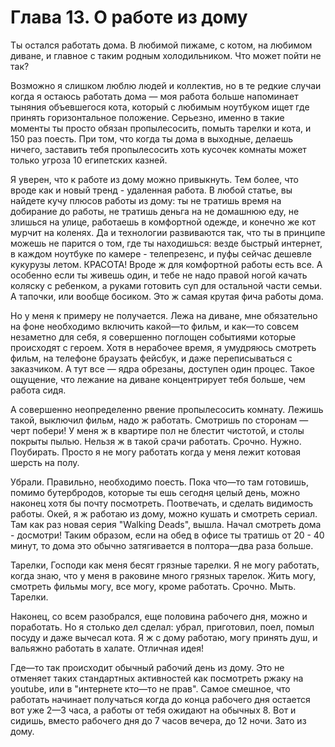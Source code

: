 # Глава 13. О работе из дому


Ты остался работать дома. В любимой пижаме, с котом, на любимом диване, и главное с таким родным холодильником. Что может пойти не так?

Возможно я слишком люблю людей и коллектив, но в те редкие случаи когда я остаюсь работать дома — моя работа больше напоминает тыняния объевшегося кота, который с любимым ноутбуком ищет где принять горизонтальное положение. Серьезно, именно в такие моменты ты просто обязан пропылесосить, помыть тарелки и кота, и 150 раз поесть. При том, что когда ты дома в выходные, делаешь ничего, заставить тебя пропылесосить хоть кусочек комнаты может только угроза 10 египетских казней.

Я уверен, что к работе из дому можно привыкнуть. Тем более, что вроде как и новый тренд - удаленная работа. В любой статье, вы найдете кучу плюсов работы из дому: ты не тратишь время на добирание до работы, не тратишь деньга на не домашнюю еду, не злишься на улице, работаешь в комфортной одежде, и конечно же кот мурчит на коленях. Да и технологии развиваются так, что ты в принципе можешь не парится о том, где ты находишься: везде быстрый интернет, в каждом ноутбуке по камере - телепрезенс, и пуфы сейчас дешевле кукурузы летом. КРАСОТА! Вроде ж для комфортной работы есть все. А особенно если ты живешь один, и тебе не надо правой ногой качать коляску с ребенком, а руками готовить суп для остальной части семьи. А тапочки, или вообще босиком. Это ж самая крутая фича работы дома.

Но у меня к примеру не получается. Лежа на диване, мне обязательно на фоне необходимо включить какой—то фильм, и как—то совсем незаметно для себя, я совершенно поглощен событиями которые происходят с героем. Хотя в нерабочее время, я умудряюсь смотреть фильм, на телефоне браузать фейсбук, и даже переписываться с заказчиком. А тут все — ядра обрезаны, доступен один процес. Такое ощущение, что лежание на диване концентрирует тебя больше, чем работа сидя.

А совершенно неопределенно рвение пропылесосить комнату. Лежишь такой, выключил фильм, надо ж работать. Смотришь по сторонам — черт побери! У меня ж в квартире пол не блестит чистотой, и столы покрыты пылью. Нельзя ж в такой срачи работать. Срочно. Нужно. Поубирать. Просто я не могу работать когда у меня лежит котовая шерсть на полу.

Убрали. Правильно, необходимо поесть. Пока что—то там готовишь, помимо бутербродов, которые ты ешь сегодня целый день, можно наконец хотя бы почту посмотреть. Поотвечать, и сделать видимость работы. Окей, я ж работаю из дому, можно кушать и смотреть сериал. Там как раз новая серия "Walking Deads", вышла. Начал смотреть дома - досмотри! Таким образом, если на обед в офисе ты тратишь от 20 - 40 минут, то дома это обычно затягивается в полтора—два раза больше.

Тарелки, Господи как меня бесят грязные тарелки. Я не могу работать, когда знаю, что у меня в раковине много грязных тарелок. Жить могу, смотреть фильмы могу, все могу, кроме работать. Срочно. Мыть. Тарелки. 

Наконец, со всем разобрался, еще половина рабочего дня, можно и поработать. Но я столько дел сделал: убрал, приготовил, поел, помыл посуду и даже вычесал кота. Я ж с дому работаю, могу принять душ, и вальяжно работать в халате. Отличная идея! 

Где—то так происходит обычный рабочий день из дому. Это не отменяет таких стандартных активностей как посмотреть ржаку на youtube, или в "интернете кто—то не прав". Самое смешное, что работать начинает получаться когда до конца рабочего дня остается вот уже 2—3 часа, а работы от тебя ожидают на обычных 8. Вот и сидишь, вместо рабочего дня до 7 часов вечера, до 12 ночи. Зато из дому.




